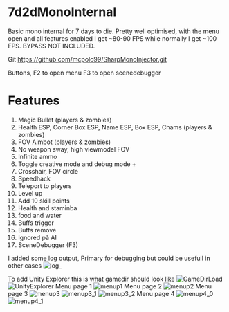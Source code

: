 
# 7d2dMonoInternal
Basic mono internal for 7 days to die. Pretty well optimised, with the menu open and all features enabled I get ~80-90 FPS while normally I get ~100 FPS. BYPASS NOT INCLUDED.

Git https://github.com/mcpolo99/SharpMonoInjector.git




Buttons, F2 to open menu
F3 to open scenedebugger

# Features
1. Magic Bullet (players & zombies)
2. Health ESP, Corner Box ESP, Name ESP, Box ESP, Chams (players & zombies)
3. FOV Aimbot (players & zombies)
4. No weapon sway, high viewmodel FOV
5. Infinite ammo
6. Toggle creative mode and debug mode +
7. Crosshair, FOV circle
8. Speedhack
9. Teleport to players
10. Level up
11. Add 10 skill points
12. Health and staminba
13. food and water
14. Buffs trigger
15. Buffs remove
16. Ignored på AI
17.  SceneDebugger (F3)

I added some log output, Primary for debugging but could be usefull in other cases
![log_](https://github.com/mcpolo99/7d2dMonoInternal/assets/32239939/90c01af9-dbf6-44df-9a82-e5df20f1be37)

To add Unity Explorer this is what gamedir should look like
![GameDirLoad](https://github.com/mcpolo99/7d2dMonoInternal/assets/32239939/2f01e2a5-5aa3-4eac-832c-da4fd7194027)
![UnityExplorer](https://github.com/mcpolo99/7d2dMonoInternal/assets/32239939/653a4c75-4200-4e3f-af7d-a42cce1606d5)
Menu page 1
![menup1](https://github.com/mcpolo99/7d2dMonoInternal/assets/32239939/995aa968-3f0c-480a-a7c5-cadaf9d92c75)
Menu page 2
![menup2](https://github.com/mcpolo99/7d2dMonoInternal/assets/32239939/4e6df930-27f6-4969-994c-0c4ccda2fb9c)
Menu page 3
![menup3](https://github.com/mcpolo99/7d2dMonoInternal/assets/32239939/02d7bb12-8fb7-495a-9f9b-4680792a697a)
![menup3_1](https://github.com/mcpolo99/7d2dMonoInternal/assets/32239939/477b88a3-976e-41a4-96fb-38f226bc1a51)
![menup3_2](https://github.com/mcpolo99/7d2dMonoInternal/assets/32239939/c20f32a2-ab3d-4529-ae89-71580b366f03)
Menu page 4
![menup4_0](https://github.com/mcpolo99/7d2dMonoInternal/assets/32239939/3240bec9-5804-450b-8078-73e1eb1d8152)
![menup4_1](https://github.com/mcpolo99/7d2dMonoInternal/assets/32239939/31b50ffb-f2ed-4207-8cae-d0a1b21f037d)




